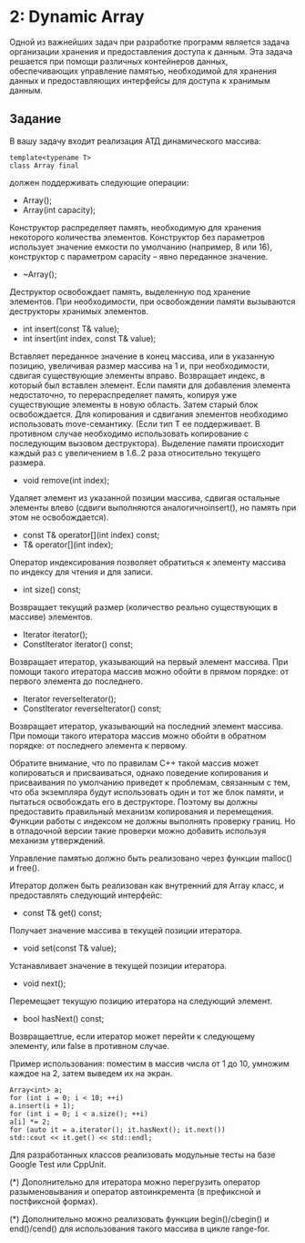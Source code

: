 # 2: Dynamic Array
Одной из важнейших задач при разработке программ является задача организации хранения и предоставления доступа к данным. Эта задача решается при помощи различных контейнеров данных, обеспечивающих управление памятью, необходимой для хранения данных и предоставляющих интерфейсы для доступа к хранимым данным.
## Задание
В вашу задачу входит реализация АТД динамического массива:
```
template<typename T>
class Array final
```
должен поддерживать следующие операции:
* Array();
* Array(int capacity);

Конструктор распределяет память, необходимую для хранения некоторого количества элементов. Конструктор без параметров использует значение емкости по умолчанию (например, 8 или 16), конструктор с параметром capacity – явно переданное значение.
* ~Array();

Деструктор освобождает память, выделенную под хранение
элементов. При необходимости, при освобождении памяти
вызываются деструкторы хранимых элементов.

* int insert(const T& value);
* int insert(int index, const T& value);

Вставляет переданное значение в конец массива, или в указанную позицию, увеличивая размер массива на 1 и, при необходимости, сдвигая существующие элементы вправо. Возвращает индекс, в который был вставлен элемент. Если памяти для добавления элемента недостаточно, то перераспределяет память, копируя уже существующие элементы в новую область. Затем старый блок освобождается. Для копирования и сдвигания элементов необходимо использовать move-семантику. (Если тип T ее поддерживает. В противном случае необходимо использовать копирование с последующим вызовом деструктора). Выделение памяти происходит каждый раз с увеличением в 1.6..2 раза относительно текущего размера.
* void remove(int index);

Удаляет элемент из указанной позиции массива, сдвигая остальные элементы влево (сдвиги выполняются аналогичноinsert(), но память при этом не освобождается).
* const T& operator[](int index) const;
* T& operator[](int index);

Оператор индексирования позволяет обратиться к элементу массива по индексу для чтения и для записи.
* int size() const;

Возвращает текущий размер (количество реально существующих в массиве) элементов.
* Iterator iterator();
* ConstIterator iterator() const;

Возвращает итератор, указывающий на первый элемент массива. При помощи такого итератора массив можно обойти в прямом порядке: от первого элемента до последнего.
* Iterator reverseIterator();
* ConstIterator reverseIterator() const;

Возвращает итератор, указывающий на последний элемент массива. При помощи такого итератора массив можно обойти в обратном порядке: от последнего элемента к первому.

Обратите внимание, что по правилам C++ такой массив может копироваться и присваиваться, однако поведение копирования и присваивания по умолчанию приведет к проблемам, связанным с тем, что оба экземпляра будут использовать один и тот же блок памяти, и пытаться освобождать его в деструкторе. Поэтому вы должны предоставить правильный механизм копирования и перемещения. Функции работы с индексом не должны выполнять проверку границ. Но в отладочной версии такие проверки можно добавить используя механизм утверждений.

Управление памятью должно быть реализовано через функции malloc() и free().

Итератор должен быть реализован как внутренний для Array<T> класс, и предоставлять следующий интерфейс:
* const T& get() const;

Получает значение массива в текущей позиции итератора.
* void set(const T& value);

Устанавливает значение в текущей позиции итератора.
* void next();

Перемещает текущую позицию итератора на следующий элемент.
* bool hasNext() const;

Возвращаетtrue, если итератор может перейти к следующему
элементу, или false в противном случае.

Пример использования: поместим в массив числа от 1 до 10, умножим каждое на 2, затем выведем их на экран.

```
Array<int> a;
for (int i = 0; i < 10; ++i)
a.insert(i + 1);
for (int i = 0; i < a.size(); ++i)
a[i] *= 2;
for (auto it = a.iterator(); it.hasNext(); it.next())
std::cout << it.get() << std::endl;
```

Для разработанных классов реализовать модульные тесты на базе Google Test или CppUnit.

(\*) Дополнительно для итератора можно перегрузить оператор разыменовывания и оператор автоинкремента (в префиксной и постфиксной формах).

(\*) Дополнительно можно реализовать функции begin()/cbegin() и end()/cend() для использования такого массива в цикле range-for.